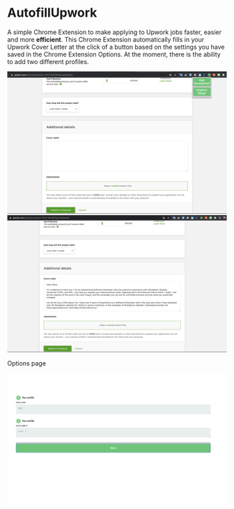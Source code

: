 # AutofillUpwork

A simple Chrome Extension to make applying to Upwork jobs faster, easier and more **efficient**. This Chrome Extension automatically fills in your Upwork Cover Letter at the click of a button based on the settings you have saved in the Chrome Extension Options. At the moment, there is the ability to add two different profiles.

![Example of Autofiller](/images/example.png)
![Example of Autofiller 2](/images/example2.png)

Options page

![Example of Autofiller 3](/images/example3.png)
